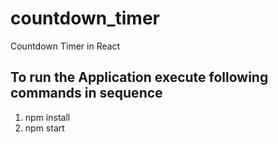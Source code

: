 # countdown_timer
Countdown Timer in React

## To run the Application execute following commands in sequence
1. npm install
2. npm start
